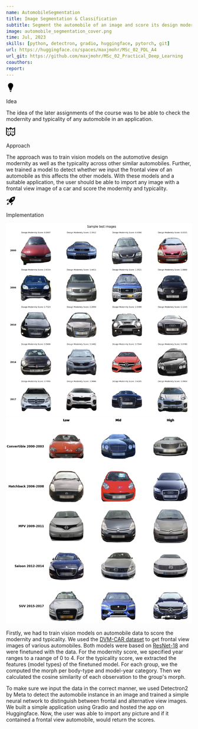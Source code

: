 ```yaml
---
name: AutomobileSegmentation
title: Image Segmentation & Classification
subtitle: Segment the automobile of an image and score its design modernity.
image: automobile_segmentation_cover.png
time: Jul, 2023
skills: [python, detectron, gradio, huggingface, pytorch, git]
url: https://huggingface.co/spaces/maxjmohr/MSc_02_PDL_A4
url_git: https://github.com/maxjmohr/MSc_02_Practical_Deep_Learning
coauthors:
report:
---
```

<div class="flex flex-col lg:flex-row">
<div class="flex flex-col w-full lg:h-full mt-16 lg:mt-0 lg:mr-10"">
    <!-- Idea -->
    <div class="shrink-0 w-full lg:w-[30rem] bg-white dark:bg-gray-800 rounded-2xl mb-16 lg:mb-10">
        <svg xmlns="http://www.w3.org/2000/svg" width="24" height="24" viewBox="0 0 24 24" class="w-28 h-28 lg:w-20 lg:h-20 fill-gray-700 dark:fill-stone-300 pt-10 lg:pt-4 pl-8">
            <path d="M19 6.734c0 4.672-4.25 7.079-4.25 12.266h-5.5c0-5.187-4.25-7.594-4.25-12.266 0-4.343 3.498-6.734 6.996-6.734 3.502 0 7.004 2.394 7.004 6.734zm-4.75 13.266h-4.5c-.276 0-.5.224-.5.5s.224.5.5.5h4.5c.276 0 .5-.224.5-.5s-.224-.5-.5-.5zm.25 2h-5l1.451 1.659c.19.216.464.341.753.341h.593c.288 0 .563-.125.752-.341l1.451-1.659z"/>
        </svg>
        <div class="py-8 pl-8 pr-8 lg:py-6 lg:pl-10 lg:pr-10">
            <p class="block text-left antialiased font-extrabold text-gray-700 dark:text-stone-200 text-opacity-90 dark:text-opacity-90 text-7xl lg:text-4xl leading-[4.2rem]">Idea</p>
            <p class="block text-left antialiased font-medium text-stone-600 dark:text-neutral-300 text-5xl lg:text-lg leading-[3.5rem] py-6 lg:py-2">The idea of the later assignments of the course was to be able to check the modernity and typicality of any automobile in an application.</p>
        </div>
    </div>
    <!-- Approach -->
    <div class="shrink-0 w-full lg:w-[30rem] bg-white dark:bg-gray-800 rounded-2xl">
        <svg xmlns="http://www.w3.org/2000/svg" width="24" height="24" viewBox="0 0 24 24" class="w-28 h-28 lg:w-20 lg:h-20 fill-gray-700 dark:fill-stone-300 pt-10 lg:pt-4 pl-8">
            <path d="M6.57 13.41c-.373 0-.741-.066-1.093-.195l.407-1.105c.221.081.451.122.686.122.26 0 .514-.05.754-.148l.447 1.09c-.382.157-.786.236-1.201.236zm8.67-.783l-1.659-.945.583-1.024 1.66.945-.584 1.024zm-6.455-.02l-.605-1.011 1.639-.981.605 1.011-1.639.981zm3.918-1.408c-.243-.101-.5-.153-.764-.153-.23 0-.457.04-.674.119l-.401-1.108c.346-.125.708-.188 1.075-.189.42 0 .83.082 1.217.244l-.453 1.087zm-8.734-.163c-.535 0-.969.433-.969.968 0 .535.434.968.969.968.535 0 .969-.434.969-.968-.001-.535-.434-.968-.969-.968zm13.576-7.036l-5.545-4-5.545 4-6.455-4v20l6.455 4 5.545-4 5.545 4 6.455-4v-20l-6.455 4zm4.455 14.887l-4 2.479v-4.366h-1v4.141l-4-2.885v-4.256h-2v4.255l-4 2.885v-5.14h-1v5.365l-4-2.479v-15.294l4 2.479v2.929h1v-2.927l4-2.886v3.813h2v-3.813l4 2.886v1.927h1v-1.929l4-2.479v15.295zm-1.328-4.871l-1.296-1.274 1.273-1.293-.708-.702-1.272 1.295-1.294-1.272-.703.702 1.296 1.276-1.273 1.296.703.703 1.277-1.298 1.295 1.275.702-.708z"/>
        </svg>
        <div class="py-8 pl-8 pr-8 lg:py-6 lg:pl-10 lg:pr-10">
            <p class="block text-left antialiased font-extrabold text-gray-700 dark:text-stone-200 text-opacity-90 dark:text-opacity-90 text-7xl lg:text-4xl leading-[4.2rem]">Approach</p>
            <p class="block text-left antialiased font-medium text-stone-600 dark:text-neutral-300 text-5xl lg:text-lg leading-[3.5rem] py-6 lg:py-2">The approach was to train vision models on the automotive design modernity as well as the typicality across other similar automobiles. Further, we trained a model to detect whether we input the frontal view of an automobile as this affects the other models. With these models and a suitable application, the user should be able to import any image with a frontal view image of a car and score the modernity and typicality.</p>
        </div>
    </div>
</div>
<!-- Implementation -->
<div class="shrink-0 w-full lg:w-[57rem] lg:mr-10 bg-white dark:bg-gray-800 rounded-2xl mb-10 mt-16 lg:mt-0"">
    <svg xmlns="http://www.w3.org/2000/svg" width="24" height="24" viewBox="0 0 24 24" class="w-28 h-28 lg:w-20 lg:h-20 fill-gray-700 dark:fill-stone-300 pt-10 lg:pt-4 pl-8">
        <path d="M8.566 17.842c-.945 2.462-3.678 4.012-6.563 4.161.139-2.772 1.684-5.608 4.209-6.563l.51.521c-1.534 1.523-2.061 2.765-2.144 3.461.704-.085 2.006-.608 3.483-2.096l.505.516zm-1.136-11.342c-1.778-.01-4.062.911-5.766 2.614-.65.649-1.222 1.408-1.664 2.258 1.538-1.163 3.228-1.485 5.147-.408.566-1.494 1.32-3.014 2.283-4.464zm5.204 17.5c.852-.44 1.61-1.013 2.261-1.664 1.708-1.706 2.622-4.001 2.604-5.782-1.575 1.03-3.125 1.772-4.466 2.296 1.077 1.92.764 3.614-.399 5.15zm11.312-23.956c-.428-.03-.848-.044-1.261-.044-9.338 0-14.465 7.426-16.101 13.009l4.428 4.428c5.78-1.855 12.988-6.777 12.988-15.993v-.059c-.002-.437-.019-.884-.054-1.341zm-5.946 7.956c-1.105 0-2-.895-2-2s.895-2 2-2 2 .895 2 2-.895 2-2 2z"/>
    </svg>
    <div class="py-8 pl-8 pr-8 lg:py-6 lg:pl-10 lg:pr-10">
        <p class="block text-left antialiased font-extrabold text-gray-700 dark:text-stone-200 text-opacity-90 dark:text-opacity-90 text-7xl lg:text-4xl leading-[4.2rem]">Implementation</p>
        <div class="flex flex-col lg:flex-row justify-center items-center pt-4 pb-4">
            <img class="object-scale-down lg:max-h-96 px-4 py-4 lg:py-0 rounded-xl" src="res/images/projects/automobile_segmentation_modernity.png"/>
            <img class="object-scale-down lg:max-h-96 px-4 py-4 lg:py-0 rounded-xl" src="res/images/projects/automobile_segmentation_typicality.png"/>
        </div>
        <div class="flex flex-col lg:flex-row">
            <p class="block text-left antialiased font-medium text-stone-600 dark:text-neutral-300 text-5xl lg:text-lg leading-[3.5rem] py-6 lg:py-2 pr-4">Firstly, we had to train vision models on automobile data to score the modernity and typicality. We used the 
            <a href="https://deepvisualmarketing.github.io/" target="_blank" class="italic lg:hover:font-bold">DVM-CAR dataset</a>
             to get frontal view images of various automobiles. Both models were based on  
            <a href="https://pytorch.org/hub/pytorch_vision_resnet/" target="_blank" class="italic lg:hover:font-bold">ResNet-18</a>
             and were finetuned with the data. For the modernity score, we specified year ranges to a raange of 0 to 4. For the typicality score, we extracted the features (model types) of the finetuned model. For each group, we the computed the morph per body-type and model-year category. Then we calculated the cosine similarity of each observation to the group's morph. 
            </p>
            <p class="block text-left antialiased font-medium text-stone-600 dark:text-neutral-300 text-5xl lg:text-lg leading-[3.5rem] py-6 lg:py-2">To make sure we input the data in the correct manner, we used Detectron2 by Meta to detect the automobile instance in an image and trained a simple neural network to distinguish between frontal and alternative view images. We built a simple application using Gradio and hosted the app on Huggingface. Now, the user was able to import any picture and if it contained a frontal view automobile, would return the scores.</p>
        </div>
    </div>
</div>
</div>